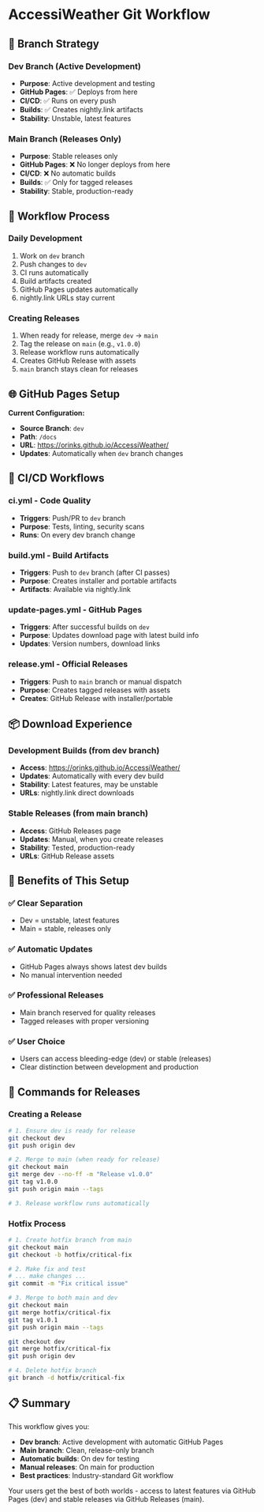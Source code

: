 # AccessiWeather Git Workflow

## 🎯 **Branch Strategy**

### **Dev Branch** (Active Development)
- **Purpose**: Active development and testing
- **GitHub Pages**: ✅ Deploys from here
- **CI/CD**: ✅ Runs on every push
- **Builds**: ✅ Creates nightly.link artifacts
- **Stability**: Unstable, latest features

### **Main Branch** (Releases Only)
- **Purpose**: Stable releases only
- **GitHub Pages**: ❌ No longer deploys from here
- **CI/CD**: ❌ No automatic builds
- **Builds**: ✅ Only for tagged releases
- **Stability**: Stable, production-ready

## 🔄 **Workflow Process**

### **Daily Development**
1. Work on `dev` branch
2. Push changes to `dev`
3. CI runs automatically
4. Build artifacts created
5. GitHub Pages updates automatically
6. nightly.link URLs stay current

### **Creating Releases**
1. When ready for release, merge `dev` → `main`
2. Tag the release on `main` (e.g., `v1.0.0`)
3. Release workflow runs automatically
4. Creates GitHub Release with assets
5. `main` branch stays clean for releases

## 🌐 **GitHub Pages Setup**

**Current Configuration:**
- **Source Branch**: `dev` 
- **Path**: `/docs`
- **URL**: https://orinks.github.io/AccessiWeather/
- **Updates**: Automatically when `dev` branch changes

## 🚀 **CI/CD Workflows**

### **ci.yml** - Code Quality
- **Triggers**: Push/PR to `dev` branch
- **Purpose**: Tests, linting, security scans
- **Runs**: On every dev branch change

### **build.yml** - Build Artifacts  
- **Triggers**: Push to `dev` branch (after CI passes)
- **Purpose**: Creates installer and portable artifacts
- **Artifacts**: Available via nightly.link

### **update-pages.yml** - GitHub Pages
- **Triggers**: After successful builds on `dev`
- **Purpose**: Updates download page with latest build info
- **Updates**: Version numbers, download links

### **release.yml** - Official Releases
- **Triggers**: Push to `main` branch or manual dispatch
- **Purpose**: Creates tagged releases with assets
- **Creates**: GitHub Release with installer/portable

## 📦 **Download Experience**

### **Development Builds** (from dev branch)
- **Access**: https://orinks.github.io/AccessiWeather/
- **Updates**: Automatically with every dev build
- **Stability**: Latest features, may be unstable
- **URLs**: nightly.link direct downloads

### **Stable Releases** (from main branch)
- **Access**: GitHub Releases page
- **Updates**: Manual, when you create releases
- **Stability**: Tested, production-ready
- **URLs**: GitHub Release assets

## 🎯 **Benefits of This Setup**

### ✅ **Clear Separation**
- Dev = unstable, latest features
- Main = stable, releases only

### ✅ **Automatic Updates**
- GitHub Pages always shows latest dev builds
- No manual intervention needed

### ✅ **Professional Releases**
- Main branch reserved for quality releases
- Tagged releases with proper versioning

### ✅ **User Choice**
- Users can access bleeding-edge (dev) or stable (releases)
- Clear distinction between development and production

## 🔧 **Commands for Releases**

### **Creating a Release**
```bash
# 1. Ensure dev is ready for release
git checkout dev
git push origin dev

# 2. Merge to main (when ready for release)
git checkout main
git merge dev --no-ff -m "Release v1.0.0"
git tag v1.0.0
git push origin main --tags

# 3. Release workflow runs automatically
```

### **Hotfix Process**
```bash
# 1. Create hotfix branch from main
git checkout main
git checkout -b hotfix/critical-fix

# 2. Make fix and test
# ... make changes ...
git commit -m "Fix critical issue"

# 3. Merge to both main and dev
git checkout main
git merge hotfix/critical-fix
git tag v1.0.1
git push origin main --tags

git checkout dev  
git merge hotfix/critical-fix
git push origin dev

# 4. Delete hotfix branch
git branch -d hotfix/critical-fix
```

## 📋 **Summary**

This workflow gives you:
- **Dev branch**: Active development with automatic GitHub Pages
- **Main branch**: Clean, release-only branch
- **Automatic builds**: On dev for testing
- **Manual releases**: On main for production
- **Best practices**: Industry-standard Git workflow

Your users get the best of both worlds - access to latest features via GitHub Pages (dev) and stable releases via GitHub Releases (main).
